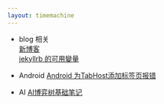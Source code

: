```yaml
---
layout: timemachine
---
```

 * blog 相关  
[新博客](../2017/04/06/sample/new-blog)  
[jekyllrb 的可用變量](../2017/04/06/jekyllrb/jekyllrb-variables)  

 * Android
[Android 为TabHost添加标签页报错](../2017/04/07/android/android-tabhost-error)  

 * AI
[AI博弈树基础笔记](../2017/04/011/ai/ai-basement)  
